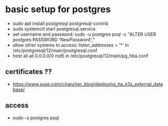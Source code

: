 # basic setup for postgres
- sudo apt install postgresql postgresql-contrib
- sudo systemctl start postgresql.service
- set username and password: sudo -u postgres psql -c "ALTER USER postgres PASSWORD 'NewPassword';"
- allow other systems to access: listen_addresses = '*' in /etc/postgresql/12/main/postgresql.conf
- host all all 0.0.0.0/0 md5 in /etc/postgresql/12/main/pg_hba.conf


## certificates ?? 
* https://www.suse.com/c/rancher_blog/deploying_ha_k3s_external_database/

## access
* sudo -u postgres psql